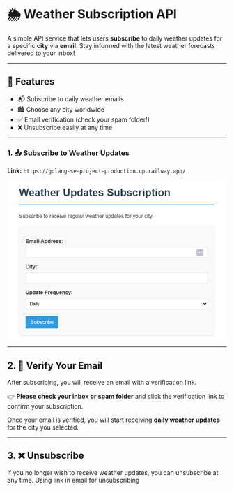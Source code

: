 # 🌦️ Weather Subscription API

A simple API service that lets users **subscribe** to daily weather updates for a specific **city** via **email**. Stay informed with the latest weather forecasts delivered to your inbox!

---

## 📌 Features

- 📬 Subscribe to daily weather emails
- 🏙️ Choose any city worldwide
- ✅ Email verification (check your spam folder!)
- ❌ Unsubscribe easily at any time

---

### 1. 📥 Subscribe to Weather Updates

**Link:** `https://golang-se-project-production.up.railway.app/`

![img.png](img.png)

---

## 2. 📧 Verify Your Email

After subscribing, you will receive an email with a verification link.

👉 **Please check your inbox or spam folder** and click the verification link to confirm your subscription.

Once your email is verified, you will start receiving **daily weather updates** for the city you selected.

---

## 3. ❌ Unsubscribe

If you no longer wish to receive weather updates, you can unsubscribe at any time.
Using link in email for unsubscribing


